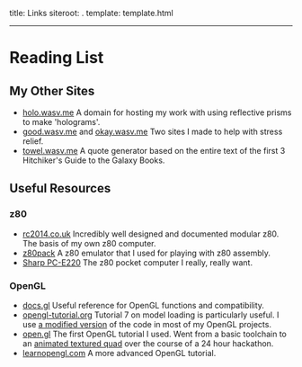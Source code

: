 title: Links
siteroot: .
template: template.html

---

<h1>Reading List</h1>
<h2>My Other Sites</h2>
<ul>
  <li><a target="_blank" href="http://holo.wasv.me/">holo.wasv.me</a> A domain for hosting my work with using reflective prisms to make 'holograms'.</li>
  <li><a target="_blank" href="http://good.wasv.me/">good.wasv.me</a> and <a target="_blank" href="http://okay.wasv.me">okay.wasv.me</a> Two sites I made to help with stress relief.</li>
  <li><a target="_blank" href="http://towel.wasv.me/">towel.wasv.me</a> A quote generator based on the entire text of the first 3 Hitchiker's Guide to the Galaxy Books.</li>
</ul>
<h2>Useful Resources</h2>
<h3>z80</h3>
<ul>
  <li><a target="_blank" href="http://rc2014.co.uk/">rc2014.co.uk</a> Incredibly well designed and documented modular z80. The basis of my own z80 computer.</li>
  <li><a target="_blank" href="http://www.autometer.de/unix4fun/z80pack/">z80pack</a> A z80 emulator that I used for playing with z80 assembly.</li>
  <li><a target="_blank" href="https://en.wikipedia.org/wiki/Sharp_PC-E220">Sharp PC-E220</a> The z80 pocket computer I really, really want.</li>
</ul>
<h3>OpenGL</h3>
<ul>
  <li><a target="_blank" href="http://docs.gl/">docs.gl</a> Useful reference for OpenGL functions and compatibility.</li>
  <li><a target="_blank" href="http://www.opengl-tutorial.org/">opengl-tutorial.org</a> Tutorial 7 on model loading is particularly useful. I use <a href="https://github.com/wastevensv/glGraph/blob/master/glhelper.hpp#L26">a modified version</a> of the code in most of my OpenGL projects.</li>
  <li><a target="_blank" href="https://open.gl/">open.gl</a> The first OpenGL tutorial I used. Went from a basic toolchain to an <a href="https://github.com/wastevensv/CSH-Spring16-Hackathon/blob/master/combine-test.cpp">animated textured quad</a> over the course of a 24 hour hackathon.</li>
  <li><a target="_blank" href="https://learnopengl.com/">learnopengl.com</a> A more advanced OpenGL tutorial.</li>
</ul>
